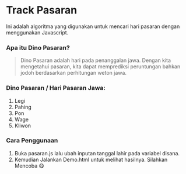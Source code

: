 # Track Pasaran

Ini adalah algoritma yang digunakan untuk mencari hari pasaran dengan menggunakan Javascript.

### Apa itu Dino Pasaran?
> Dino Pasaran adalah hari pada penanggalan jawa. Dengan kita mengetahui pasaran, kita dapat memprediksi peruntungan bahkan jodoh berdasarkan perhitungan weton jawa. 

### Dino Pasaran / Hari Pasaran Jawa: 

1. Legi
2. Pahing
3. Pon
4. Wage
5. Kliwon


### Cara Penggunaan 


1. Buka pasaran.js lalu ubah inputan tanggal lahir pada variabel disana. 
2. Kemudian Jalankan Demo.html untuk melihat hasilnya. Silahkan Mencoba :yum: 




